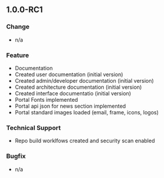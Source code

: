 ## 1.0.0-RC1

### Change
* n/a

### Feature
* Documentation
 * Created user documentation (initial version)
 * Created admin/developer documentation (initial version)
 * Created architecture documentation (initial version)
 * Created interface documentatio (initial version)
* Portal Fonts implemented
* Portal api json for news section implemented 
* Portal standard images loaded (email, frame, icons, logos)

### Technical Support
* Repo build worklfows created and security scan enabled

### Bugfix
* n/a
